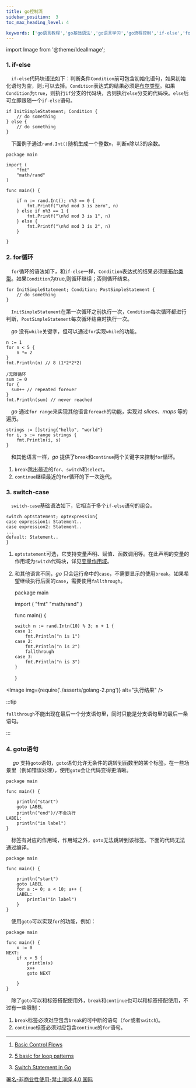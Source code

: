 ```yaml
---
title: go控制流
sidebar_position:  3
toc_max_heading_level: 4

keywords: ['go语言教程','go基础语法','go语言学习','go流程控制','if-else','for','switch-case','goto']
---
```


import Image from '@theme/IdealImage';

### 1. if-else

 `if-else`代码块语法如下：判断条件`Condition`前可包含初始化语句，如果初始化语句为空，则`;`可以去掉。`Condition`表达式的结果必须是[布尔类型](../type/go-bool)。如果`Condition`为`true`，则执行`if`分支的代码块，否则执行`else`分支的代码块。`else`后可立即跟随一个`if-else`语句。

    if InitSimpleStatement; Condition {
    	// do something
    } else {
    	// do something
    }

 下面例子通过`rand.Int()`随机生成一个整数`n`，判断`n`除以3的余数。

    package main

    import (
    	"fmt"
    	"math/rand"
    )

    func main() {

    	if n := rand.Int(); n%3 == 0 {
    		fmt.Printf("\n%d mod 3 is zero", n)
    	} else if n%3 == 1 {
    		fmt.Printf("\n%d mod 3 is 1", n)
    	} else {
    		fmt.Printf("\n%d mod 3 is 2", n)
    	}

    }

### 2. for循环

 `for`循环的语法如下，和`if-else`一样，`Condition`表达式的结果必须是[布尔类型](../type/go-bool)。如果`Condition`为true,则循环继续；否则循环结束。

    for InitSimpleStatement; Condition; PostSimpleStatement {
    	// do something
    }

 `InitSimpleStatement`在第一次循环之前执行一次，`Condition`每次循环都进行判断，`PostSimpleStatement`每次循环结束时执行一次。

 _go_ 没有`while`关键字，但可以通过`for`实现`while`的功能。

    n := 1
    for n < 5 {
        n *= 2
    }
    fmt.Println(n) // 8 (1*2*2*2)

    /无限循环
    sum := 0
    for {
      sum++ // repeated forever
    }
    fmt.Println(sum) // never reached

 _go_ 通过`for range`来实现其他语言`foreach`的功能，实现对 _slices_、_maps_ 等的遍历。

    strings := []string{"hello", "world"}
    for i, s := range strings {
        fmt.Println(i, s)
    }

 和其他语言一样，_go_ 提供了`break`和`continue`两个关键字来控制`for`循环。

1.  `break`跳出最近的`for`、`switch`和`select`。
2.  `continue`继续最近的`for`循环的下一次迭代。

### 3. switch-case

 `switch-case`基础语法如下，它相当于多个`if-else`语句的组合。

    switch optstatement; optexpression{
    case expression1: Statement..
    case expression2: Statement..
    ...
    default: Statement..
    }

1.  `optstatement`可选，它支持变量声明、赋值、函数调用等。在此声明的变量的作用域为`switch`代码块，详见[变量作用域](./variable-scope)。
2.  和其他语言不同，_go_ 只会运行命中的`case`，不需要显示的使用`break`。如果希望继续执行后面的`case`，需要使用`fallthrough`。


    package main

    import (
    	"fmt"
    	"math/rand"
    )

    func main() {

        switch n := rand.Intn(10) % 3; n + 1 {
        case 1:
        	fmt.Println("n is 1")
        case 2:
        	fmt.Println("n is 2")
        	fallthrough
        case 3:
        	fmt.Println("n is 3")
        }

    }

<Image img={require('./asserts/golang-2.png')} alt="执行结果" />

:::tip

`fallthrough`不能出现在最后一个分支语句里，同时只能是分支语句里的最后一条语句。

:::

### 4. goto语句

  _go_ 支持`goto`语句，`goto`语句允许无条件的跳转到函数里的某个标签。在一些场景里（例如错误处理），使用`goto`会让代码变得更清晰。

    package main

    func main() {

    	println("start")
    	goto LABEL
    	println("end")//不会执行
    LABEL:
    	println("in label")
    }

 标签有对应的作用域，作用域之外，`goto`无法跳转到该标签。下面的代码无法通过编译。

    package main

    func main() {

    	println("start")
    	goto LABEL
    	for a := 0; a < 10; a++ {
    	LABEL:
    		println("in label")
    	}
    }

 使用`goto`可以实现`for`的功能，例如：

    package main

    func main() {
    	x := 0
    NEXT:
    	if x < 5 {
    		println(x)
    		x++
    		goto NEXT

    	}
    }

 除了`goto`可以和标签搭配使用外，`break`和`continue`也可以和标签搭配使用，不过有一些限制：

1.  `break`标签必须对应包含`break`的可中断的语句（`for`或者`switch`)。
2.  `continue`标签必须对应包含`continue`的`for`语句。

* * *

1.  [Basic Control Flows](https://go101.org/article/control-flows.html)

2.  [5 basic for loop patterns](https://yourbasic.org/golang/for-loop/)

3.  [Switch Statement in Go](https://www.geeksforgeeks.org/switch-statement-in-go/)

[署名-非商业性使用-禁止演绎 4.0 国际](https://creativecommons.org/licenses/by-nc-nd/4.0/deed.zh)
